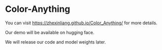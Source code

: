 # Color-Anything
You can visit https://zhexinliang.github.io/Color_Anything/ for more details.

Our demo will be available on hugging face.

We will release our code and model weights later.
